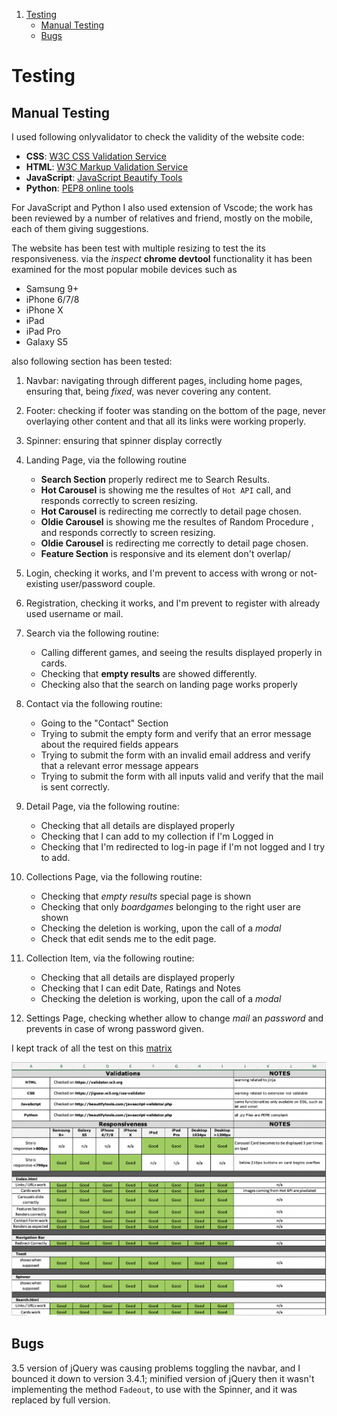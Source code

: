 
1. [Testing](#testing)
    - [Manual Testing](#manual-testing)
    - [Bugs](#bug)

# Testing

## Manual Testing

I used following onlyvalidator to check the validity of the website code:

* **CSS**: [W3C CSS Validation Service](https://jigsaw.w3.org/css-validator/) 
* **HTML**: [W3C Markup Validation Service](https://validator.w3.org/)
* **JavaScript**: [JavaScript Beautify Tools](http://beautifytools.com/javascript-validator.php)
* **Python**: [PEP8 online tools](http://pep8online.com/)

For JavaScript and Python I also used extension of Vscode; the work has been reviewed by a number of relatives and friend, mostly on the mobile,
each of them giving suggestions.

The website has been test with multiple resizing to test the its responsiveness.
via the *inspect* **chrome devtool** functionality it has been examined for the most popular mobile devices such as 
* Samsung 9+
* iPhone 6/7/8
* iPhone X
* iPad
* iPad Pro
* Galaxy S5

also following section has been tested:

1. Navbar: navigating through different pages, including home pages, ensuring that, being *fixed*, was never covering any content.

1. Footer: checking if footer was standing on the bottom of the page, never overlaying other content and that all its links were working properly.

1. Spinner: ensuring that spinner display correctly

1. Landing Page, via the following routine
    - **Search Section** properly redirect me to Search Results.
    - **Hot Carousel** is showing me the resultes of `Hot API` call, and responds correctly to screen resizing.
    - **Hot Carousel** is redirecting me correctly to detail page chosen.
    - **Oldie Carousel** is showing me the resultes of Random Procedure , and responds correctly to screen resizing.
    - **Oldie Carousel** is redirecting me correctly to detail page chosen.
    - **Feature Section** is responsive and its element don't overlap/

1. Login, checking it works, and I'm prevent to access with wrong or not-existing user/password couple.

1. Registration, checking it works, and I'm prevent to register with already used username or mail.

1. Search via the following routine: 
    - Calling different games, and seeing the results displayed properly in cards. 
    - Checking that **empty results** are showed differently. 
    - Checking also that the search on landing page works properly

1. Contact via the following routine:
    - Going to the "Contact" Section
    - Trying to submit the empty form and verify that an error message about the required fields appears
    - Trying to submit the form with an invalid email address and verify that a relevant error message appears
    - Trying to submit the form with all inputs valid and verify that the mail is sent correctly.

1. Detail Page, via the following routine:
    - Checking that all details are displayed properly
    - Checking that I can add to my collection if I'm Logged in
    - Checking that I'm redirected to log-in page if I'm not logged and I try to add.

1. Collections Page, via the following routine:
    - Checking that *empty results* special page is shown
    - Checking that only *boardgames* belonging to the right user are shown
    - Checking the deletion is working, upon the call of a *modal*
    - Check that edit sends me to the edit page.

1. Collection Item, via the following routine:
    - Checking that all details are displayed properly
    - Checking that I can edit Date, Ratings and Notes
    - Checking the deletion is working, upon the call of a *modal*

1. Settings Page, checking whether allow to change *mail* an *password* and prevents in case of wrong password given.



I kept track of all the test on this [matrix](BoardgameNerd/test/manualTests.xlsx)

![Manual Testing Matrix](BoardgameNerd/static/img/testing.png)

## Bugs

3.5 version of jQuery was causing problems toggling the navbar, and I bounced it down to version 3.4.1; minified version of jQuery then it wasn't implementing the method `Fadeout`, to use with the Spinner, and it was replaced by full version.
